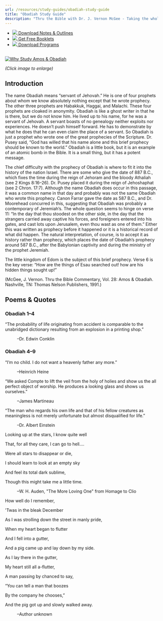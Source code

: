```yaml
---
url: /resources/study-guides/obadiah-study-guide
title: "Obadiah Study Guide"
description: "Thru the Bible with Dr. J. Vernon McGee - Taking the whole Word to the whole world"
---
```





* [*![](http://ttb.org/img/icon-download.png)* Download Notes & Outlines](/docs/default-source/notes-and-outlines_2022/no29_obadiah.pdf?sfvrsn=85e1816_2 "download notes")
* [*![](http://ttb.org/img/icon-document.png)* Get Free Booklets](/resources/electronic-booklets "get free booklets")
* [*![](http://ttb.org/img/icon-youtube-sm.png)* Download Programs](/resources/free-5-year-series-downloads "Listen")







## 


[![Why Study Amos & Obadiah](/images/default-source/Why-Study/why-study-amos-obadiah.jpg?sfvrsn=7bd81e16_0&MaxWidth=400&MaxHeight=&ScaleUp=false&Quality=High&Method=ResizeFitToAreaArguments&Signature=8238B1A7DAE6427750A6C1E1E4C1B239499DBC7A "Why Study Amos & Obadiah")](/images/default-source/Why-Study/why-study-amos-obadiah.jpg?sfvrsn=7bd81e16_0)  

*(Click image to enlarge)*​


## Introduction


The name Obadiah means “servant of Jehovah.” He is one of four prophets about whom we know absolutely nothing except that he wrote prophecy. The other three prophets are Habakkuk, Haggai, and Malachi. These four prophets are cloaked in anonymity. Obadiah is like a ghost writer in that he is there, but we do not know him. He lived up to his name, for he was a servant of Jehovah. A servant boasts of no genealogy neither exploits nor experiences. He doesn’t push himself forward. He has to demonstrate by what he does that he can even claim the place of a servant. So Obadiah is just a prophet who wrote one of the great prophecies of the Scripture. Dr. Pusey said, “God has willed that his name alone and this brief prophecy should be known to the world.” Obadiah is a little book, but it is an example of an atomic bomb in the Bible. It is a small thing, but it has a potent message.


The chief difficulty with the prophecy of Obadiah is where to fit it into the history of the nation Israel. There are some who give the date of 887 B.C., which fixes the time during the reign of Jehoram and the bloody Athaliah (see 2 Kings 8:16–26). Dr. Pusey placed it during the reign of Jehoshaphat (see 2 Chron. 17:7). Although the name Obadiah does occur in this passage, it was a common name in that day and probably was not the same Obadiah who wrote this prophecy. Canon Farrar gave the date as 587 B.C., and Dr. Moorehead concurred in this, suggesting that Obadiah was probably a contemporary of Jeremiah’s. The whole question seems to hinge on verse 11: “In the day that thou stoodest on the other side, in the day that the strangers carried away captive his forces, and foreigners entered into his gates, and cast lots upon Jerusalem, even thou wast as one of them.” Either this was written as prophecy before it happened or it is a historical record of what did happen. The natural interpretation, of course, is to accept it as history rather than prophecy, which places the date of Obadiah’s prophecy around 587 B.C., after the Babylonian captivity and during the ministry of the prophet Jeremiah.


The little kingdom of Edom is the subject of this brief prophecy. Verse 6 is the key verse: “How are the things of Esau searched out! how are his hidden things sought up!”


(McGee, J. Vernon. Thru the Bible Commentary, Vol. 28: Amos & Obadiah. Nashville, TN: Thomas Nelson Publishers, 1991.)





## Poems & Quotes






### Obadiah 1–4


“The probability of life originating from accident is comparable to the unabridged dictionary resulting from an explosion in a printing shop.”  

          –Dr. Edwin Conklin


### Obadiah 4–9


“I’m no child. I do not want a heavenly father any more.”  

          –Heinrich Heine


“We asked Compte to lift the veil from the holy of holies and show us the all perfect object of worship. He produces a looking glass and shows us ourselves.”  

          –James Martineau


“The man who regards his own life and that of his fellow creatures as meaningless is not merely unfortunate but almost disqualified for life.”  

          –Dr. Albert Einstein


Looking up at the stars, I know quite well  

That, for all they care, I can go to hell....  

Were all stars to disappear or die,  

I should learn to look at an empty sky  

And feel its total dark sublime,  

Though this might take me a little time.  

          –W. H. Auden, "The More Loving One" from Homage to Clio


How well do I remember,  

'Twas in the bleak December  

As I was strolling down the street in manly pride,  

When my heart began to flutter  

And I fell into a gutter,  

And a pig came up and lay down by my side.  

As I lay there in the gutter,  

My heart still all a-flutter,  

A man passing by chanced to say,  

“You can tell a man that boozes  

By the company he chooses,”  

And the pig got up and slowly walked away.  

          –Author unknown






